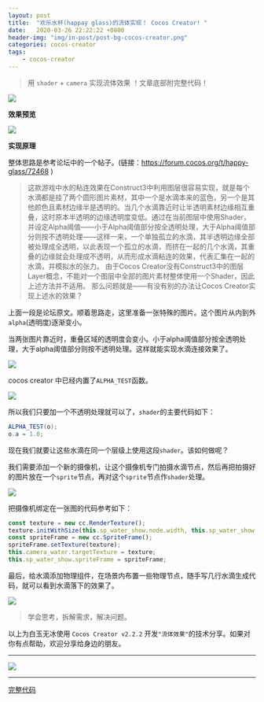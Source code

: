 ```yaml
---
layout: post
title:  "欢乐水杯(happay glass)的流体实现！ Cocos Creator! "
date:   2020-03-26 22:22:22 +0800
header-img: "img/in-post/post-bg-cocos-creator.png"
categories: cocos-creator
tags:
    - cocos-creator
---
```


> 用 `shader` + `camera` 实现流体效果 ！文章底部附完整代码！

![](/img/in-post/202003/26-01.jpg)  


**效果预览**

![](/img/in-post/202003/26-02.gif)  


**实现原理**

整体思路是参考论坛中的一个帖子。(链接：https://forum.cocos.org/t/happy-glass/72468 ) 

> 这款游戏中水的粘连效果在Construct3中利用图层很容易实现，就是每个水滴都是挂了两个圆形图片素材，其中一个是水滴本来的蓝色，另一个是其他颜色且素材边缘半是透明的。当几个水滴靠近时让半透明素材边缘相互重叠，这时原本半透明的边缘透明度变低。通过在当前图层中使用Shader，并设定Alpha阈值——小于Alpha阈值部分按全透明处理，大于Alpha阈值部分则按不透明处理——这样一来，一个单独孤立的水滴，其半透明边缘全部被处理成全透明，以此表现一个孤立的水滴，而挤在一起的几个水滴，其重叠的边缘就会处理成不透明，从而形成水滴粘连的效果，代表汇集在一起的水滴，并模拟水的张力。
由于Cocos Creator没有Construct3中的图层Layer概念，不能对一个图层中全部的图片素材整体使用一个Shader，因此上述方法并不适用。
那么问题就是——有没有别的办法让Cocos Creator实现上述水的效果？

上面一段是论坛原文。顺着思路走，这里准备一张特殊的图片。这个图片从内到外`alpha`(透明度)逐渐变小。  

当两张图片靠近时，重叠区域的透明度会变小。小于alpha阈值部分按全透明处理，大于alpha阈值部分则按不透明处理。这样就能实现水滴连接效果了。     

![](/img/in-post/202003/26-03.jpg)  

cocos creator 中已经内置了`ALPHA_TEST`函数。

![](/img/in-post/202003/26-04.jpg)  

所以我们只要加一个不透明处理就可以了，`shader`的主要代码如下：

```glsl
ALPHA_TEST(o);
o.a = 1.0;
```

现在我们就要让这些水滴在同一个层级上使用这段`shader`。该如何做呢？   

我们需要添加一个新的摄像机，让这个摄像机专门拍摄水滴节点，然后再把拍摄好的图片放在一个`sprite`节点，再对这个`sprite`节点作`shader`处理。  

![](/img/in-post/202003/26-05.jpg)  

把摄像机绑定在一张图的代码参考如下：

```ts
const texture = new cc.RenderTexture();
texture.initWithSize(this.sp_water_show.node.width, this.sp_water_show.node.height);
const spriteFrame = new cc.SpriteFrame();
spriteFrame.setTexture(texture);
this.camera_water.targetTexture = texture;
this.sp_water_show.spriteFrame = spriteFrame;
```

最后，给水滴添加物理组件，在场景内布置一些物理节点，随手写几行水滴生成代码，就可以看到水滴落下的效果了。  

![](/img/in-post/202003/26-06.jpg)  

> 学会思考，拆解需求，解决问题。

以上为白玉无冰使用 `Cocos Creator v2.2.2` 开发`"流体效果"`的技术分享。如果对你有点帮助，欢迎分享给身边的朋友。  


---

![](/img/in-post/bottom.png)  

---

[完整代码](https://github.com/baiyuwubing/cocos-creator-examples/tree/master/water)   
<!-- [参考文章](https://mp.weixin.qq.com/s/Qu9Uy55KvUX5sSLt_PTUJQ) -->